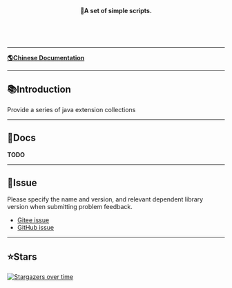 <p align="center">
    <strong>🍬A set of simple scripts.</strong>
</p>
<p align="center">
<a target="_blank" href="javascript:void(0)"><img src="https://img.shields.io/github/license/cuukenn/simple-scripts"  alt=""/></a>
<a target="_blank" href="javascript:void(0)"><img src="https://img.shields.io/github/languages/code-size/cuukenn/simple-scripts"  alt=""/></a>
<a target="_blank" href="javascript:void(0)"><img src="https://img.shields.io/github/stars/cuukenn/simple-scripts?style=social"  alt=""/></a>
</p>

<br/>

-------------------------------------------------------------------------------

[**🌎Chinese Documentation**](README.md)

-------------------------------------------------------------------------------

## 📚Introduction

Provide a series of java extension collections



-------------------------------------------------------------------------------

## 📝Docs

**TODO**

-------------------------------------------------------------------------------

## 🐞Issue

Please specify the name and version, and relevant dependent library version when
submitting problem feedback.

- [Gitee issue](https://gitee.com/cuukenn/simple-scripts/issues)
- [GitHub issue](https://github.com/cuukenn/simple-scripts/issues)

-------------------------------------------------------------------------------

## ⭐Stars

[![Stargazers over time](https://starchart.cc/cuukenn/simple-scripts.svg)](https://starchart.cc/cuukenn/simple-scripts)

